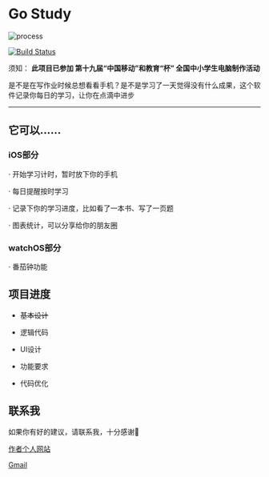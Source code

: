 # Go Study

![process](http://progressed.io/bar/15?title=process)

[![Build Status](https://travis-ci.org/Himself65/Go-Study.svg?branch=master)](https://travis-ci.org/Himself65/Go-Study)

须知：
**此项目已参加 第十九届“中国移动”和教育“杯” 全国中小学生电脑制作活动**

是不是在写作业时候总想看看手机？是不是学习了一天觉得没有什么成果，这个软件记录你每日的学习，让你在点滴中进步

---

## 它可以……

### iOS部分

· 开始学习计时，暂时放下你的手机

· 每日提醒按时学习

· 记录下你的学习进度，比如看了一本书、写了一页题

· 图表统计，可以分享给你的朋友圈

### watchOS部分

· 番茄钟功能

## 项目进度

- ~~基本设计~~

- 逻辑代码

- UI设计

- 功能要求

- 代码优化

## 联系我

如果你有好的建议，请联系我，十分感谢🙏

[作者个人网站](http://himself65.com)

[Gmail](himself6565@gmailcom)
